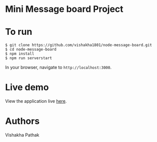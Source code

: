 # Mini Message board Project 

# To run
```
$ git clone https://github.com/vishakha1801/node-message-board.git
$ cd node-message-board
$ npm install 
$ npm run serverstart
```
  
In your browser, navigate to ```http://localhost:3000```.

# Live demo
View the application live [here](https://aqueous-retreat-07246.herokuapp.com/).

# Authors
Vishakha Pathak
